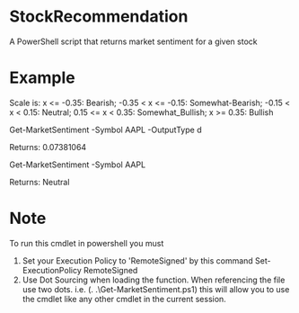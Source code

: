 # StockRecommendation
A PowerShell script that returns market sentiment for a given stock

# Example
Scale is: 
x <= -0.35: Bearish;
-0.35 < x <= -0.15: Somewhat-Bearish;
-0.15 < x < 0.15: Neutral;
0.15 <= x < 0.35: Somewhat_Bullish;
x >= 0.35: Bullish

Get-MarketSentiment -Symbol AAPL -OutputType d

Returns: 0.07381064

Get-MarketSentiment -Symbol AAPL

Returns: Neutral

# Note
To run this cmdlet in powershell you must 
1. Set your Execution Policy to 'RemoteSigned' by this command 
   Set-ExecutionPolicy RemoteSigned
2. Use Dot Sourcing when loading the function.
   When referencing the file use two dots. i.e. (. .\Get-MarketSentiment.ps1) this will allow you to use the cmdlet like any other cmdlet in the current session.
